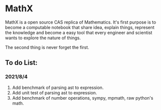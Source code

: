 # MathX

MathX is a open source CAS replica of Mathematics. It's first purpose is to become a computable notebook that share idea, explain things, represent the knowledge and become a easy tool that every engineer and scientist wants to explore the nature of things.

The second thing is never forget the first.


## To do List:

### 2021/8/4
1. Add benchmark of parsing ast to expression.
2. Add unit test of parsing ast to expression.
3. Add benchmark of number operations, sympy, mpmath, raw python's math.


